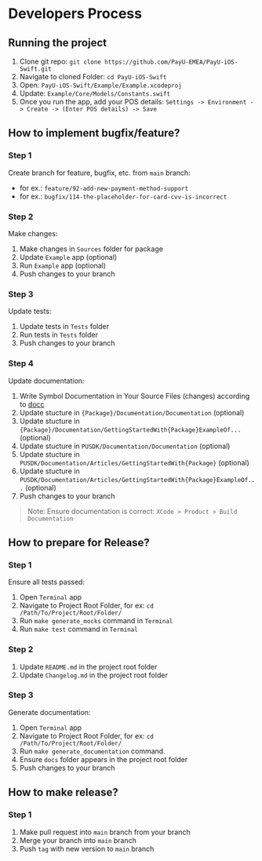 # Developers Process

## Running the project

1. Clone git repo: `git clone https://github.com/PayU-EMEA/PayU-iOS-Swift.git`
2. Navigate to cloned Folder: `cd PayU-iOS-Swift`
3. Open: `PayU-iOS-Swift/Example/Example.xcodeproj`
4. Update: `Example/Core/Models/Constants.swift`
5. Once you run the app, add your POS details: `Settings -> Environment -> Create -> (Enter POS details) -> Save`

## How to implement bugfix/feature?

### Step 1

Create branch for feature, bugfix, etc. from `main` branch:

* for ex.: `feature/92-add-new-payment-method-support`
* for ex.: `bugfix/114-the-placeholder-for-card-cvv-is-incorrect`

### Step 2

Make changes:

1. Make changes in `Sources` folder for package
2. Update `Example` app (optional)
3. Run `Example` app (optional)
4. Push changes to your branch

### Step 3

Update tests:

1. Update tests in `Tests` folder
2. Run tests in `Tests` folder
3. Push changes to your branch

### Step 4

Update documentation:

1. Write Symbol Documentation in Your Source Files (changes) according to [docc](https://www.swift.org/documentation/docc)
2. Update stucture in `{Package}/Documentation/Documentation` (optional)
3. Update stucture in `{Package}/Documentation/GettingStartedWith{Package}ExampleOf...` (optional)
4. Update stucture in `PUSDK/Documentation/Documentation` (optional)
5. Update stucture in `PUSDK/Documentation/Articles/GettingStartedWith{Package}` (optional)
6. Update stucture in `PUSDK/Documentation/Articles/GettingStartedWith{Package}ExampleOf...` (optional)
7. Push changes to your branch

> Note: Ensure documentation is correct: `XCode > Product > Build Documentation`

## How to prepare for Release?

### Step 1

Ensure all tests passed: 

1. Open `Terminal` app
2. Navigate to Project Root Folder, for ex: `cd /Path/To/Project/Root/Folder/`
3. Run `make generate_mocks` command in `Terminal`
4. Run `make test` command in `Terminal`

### Step 2

1. Update `README.md` in the project root folder
2. Update `Changelog.md` in the project root folder

### Step 3

Generate documentation: 

1. Open `Terminal` app
2. Navigate to Project Root Folder, for ex: `cd /Path/To/Project/Root/Folder/`
3. Run `make generate_documentation` command.
4. Ensure `docs` folder appears in the project root folder 
5. Push changes to your branch

## How to make release? 

### Step 1

1. Make pull request into `main` branch from your branch
2. Merge your branch into `main` branch
3. Push `tag` with new version to `main` branch
